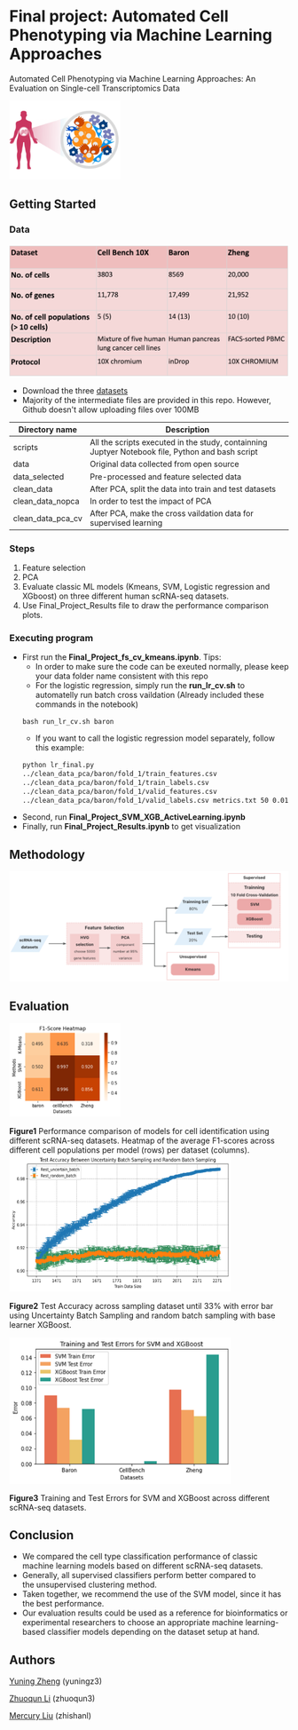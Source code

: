 # Final project: Automated Cell Phenotyping via Machine Learning Approaches

Automated Cell Phenotyping via Machine Learning Approaches: An Evaluation on Single-cell Transcriptomics Data

<img src="./figs/1.png" alt="phenotype" width="200"/>

## Getting Started

### Data
![dataset](./figs/table.png)
* Download the three [datasets](https://drive.google.com/drive/folders/1-SKsM-LK9L2UCy271y6QzFN6_-I1M3AZ?usp=sharing)
* Majority of the intermediate files are provided in this repo. However, Github doesn't allow uploading files over 100MB

| Directory  name | Description |
|--|--|
| scripts| All the scripts executed in the study, containning Juptyer Notebook file, Python and bash script|
| data | Original data collected from open source|
| data_selected | Pre-processed and feature selected data|
| clean_data | After PCA, split the data into train and test datasets|
| clean_data_nopca | In order to test the impact of PCA|
| clean_data_pca_cv | After PCA, make the cross vaildation data for supervised learning|

### Steps

1. Feature selection
2. PCA
3. Evaluate classic ML models (Kmeans, SVM, Logistic regression and XGboost) on three different human scRNA-seq datasets.
4. Use Final_Project_Results file to draw the performance comparison plots. 

### Executing program


* First run the **Final_Project_fs_cv_kmeans.ipynb**. Tips:
    * In order to make sure the code can be exeuted normally, please keep your data folder name consistent with this repo
    * For the logistic regression, simply run the **run_lr_cv.sh** to automatelly run batch cross vaildation (Already included these commands in the notebook) 
    ```
    bash run_lr_cv.sh baron
    ```
    * If you want to call the logistic regression model separately, follow this example:
    ```
    python lr_final.py ../clean_data_pca/baron/fold_1/train_features.csv ../clean_data_pca/baron/fold_1/train_labels.csv ../clean_data_pca/baron/fold_1/valid_features.csv ../clean_data_pca/baron/fold_1/valid_labels.csv metrics.txt 50 0.01
    ```
* Second, run **Final_Project_SVM_XGB_ActiveLearning.ipynb**
* Finally, run **Final_Project_Results.ipynb** to get visualization

## Methodology
![workflow](./figs/method.png)

## Evaluation
<img src="./figs/f1.png" alt="Figure1" width="200"/>

**Figure1** Performance comparison of models for cell identification using different scRNA-seq datasets. Heatmap of the average F1-scores across different cell populations per model (rows) per dataset (columns).
<img src="./figs/activelearning.png" alt="Figure2" width="400"/>

**Figure2** Test Accuracy across sampling dataset until 33% with error bar using Uncertainty Batch Sampling and random batch sampling with base learner XGBoost.

<img src="./figs/testerrors.png" alt="Figure3" width="400"/>

**Figure3** Training and Test Errors for SVM and XGBoost across different scRNA-seq datasets.

## Conclusion
 - We compared the cell type classification performance of classic machine learning models based on different scRNA-seq datasets.
 - Generally, all supervised classifiers perform better compared to the unsupervised clustering method. 
- Taken together, we recommend the use of the SVM model, since it has the best performance. 
- Our evaluation results could be used as a reference for bioinformatics or experimental researchers to choose an appropriate machine learning-based classifier models depending on the dataset setup at hand.

## Authors


[Yuning Zheng](https://github.com/igemiracle) (yuningz3)

[Zhuoqun Li](https://github.com/ZhuoqunLi111) (zhuoqun3)

[Mercury Liu](https://github.com/Europix) (zhishanl)

